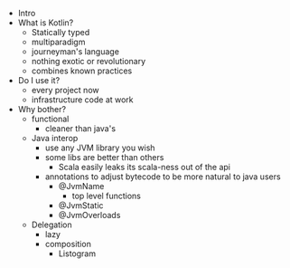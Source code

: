 * Intro
* What is Kotlin?
	* Statically typed
	* multiparadigm
	* journeyman's language
	* nothing exotic or revolutionary
	* combines known practices
* Do I use it?
	* every project now
	* infrastructure code at work
* Why bother?
	* functional
		* cleaner than java's
	* Java interop
		* use any JVM library you wish
		* some libs are better than others
			* Scala easily leaks its scala-ness out of the api
		* annotations to adjust bytecode to be more natural to java users
			* @JvmName
				* top level functions
			* @JvmStatic
			* @JvmOverloads
	* Delegation
		* lazy
		* composition
			* Listogram
